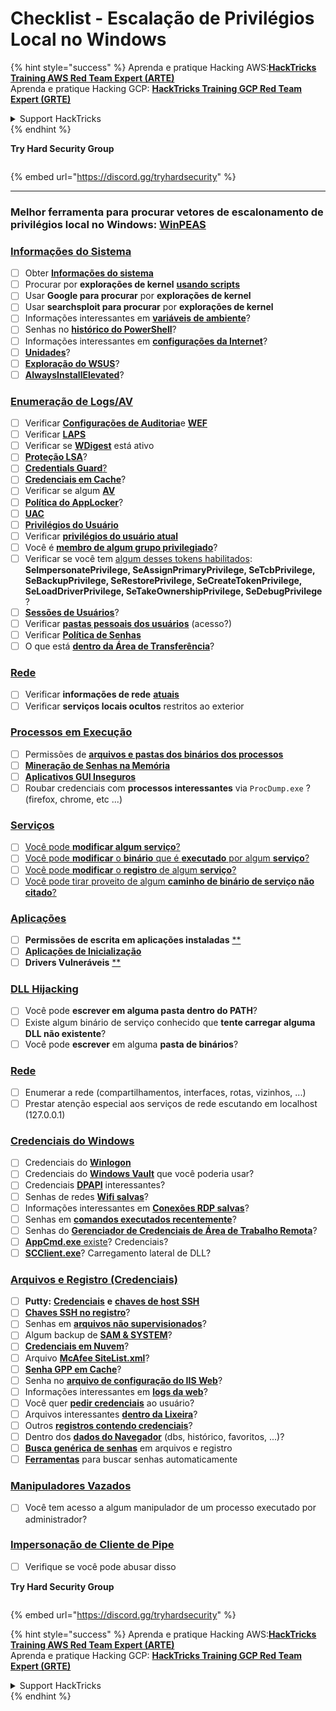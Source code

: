 # Checklist - Escalação de Privilégios Local no Windows

{% hint style="success" %}
Aprenda e pratique Hacking AWS:<img src="/.gitbook/assets/arte.png" alt="" data-size="line">[**HackTricks Training AWS Red Team Expert (ARTE)**](https://training.hacktricks.xyz/courses/arte)<img src="/.gitbook/assets/arte.png" alt="" data-size="line">\
Aprenda e pratique Hacking GCP: <img src="/.gitbook/assets/grte.png" alt="" data-size="line">[**HackTricks Training GCP Red Team Expert (GRTE)**<img src="/.gitbook/assets/grte.png" alt="" data-size="line">](https://training.hacktricks.xyz/courses/grte)

<details>

<summary>Support HackTricks</summary>

* Confira os [**planos de assinatura**](https://github.com/sponsors/carlospolop)!
* **Junte-se ao** 💬 [**grupo do Discord**](https://discord.gg/hRep4RUj7f) ou ao [**grupo do telegram**](https://t.me/peass) ou **siga**-nos no **Twitter** 🐦 [**@hacktricks\_live**](https://twitter.com/hacktricks\_live)**.**
* **Compartilhe truques de hacking enviando PRs para o** [**HackTricks**](https://github.com/carlospolop/hacktricks) e [**HackTricks Cloud**](https://github.com/carlospolop/hacktricks-cloud) repositórios do github.

</details>
{% endhint %}

**Try Hard Security Group**

<figure><img src="../.gitbook/assets/telegram-cloud-document-1-5159108904864449420.jpg" alt=""><figcaption></figcaption></figure>

{% embed url="https://discord.gg/tryhardsecurity" %}

***

### **Melhor ferramenta para procurar vetores de escalonamento de privilégios local no Windows:** [**WinPEAS**](https://github.com/carlospolop/privilege-escalation-awesome-scripts-suite/tree/master/winPEAS)

### [Informações do Sistema](windows-local-privilege-escalation/#system-info)

* [ ] Obter [**Informações do sistema**](windows-local-privilege-escalation/#system-info)
* [ ] Procurar por **explorações de kernel** [**usando scripts**](windows-local-privilege-escalation/#version-exploits)
* [ ] Usar **Google para procurar** por **explorações de kernel**
* [ ] Usar **searchsploit para procurar** por **explorações de kernel**
* [ ] Informações interessantes em [**variáveis de ambiente**](windows-local-privilege-escalation/#environment)?
* [ ] Senhas no [**histórico do PowerShell**](windows-local-privilege-escalation/#powershell-history)?
* [ ] Informações interessantes em [**configurações da Internet**](windows-local-privilege-escalation/#internet-settings)?
* [ ] [**Unidades**](windows-local-privilege-escalation/#drives)?
* [ ] [**Exploração do WSUS**](windows-local-privilege-escalation/#wsus)?
* [ ] [**AlwaysInstallElevated**](windows-local-privilege-escalation/#alwaysinstallelevated)?

### [Enumeração de Logs/AV](windows-local-privilege-escalation/#enumeration)

* [ ] Verificar [**Configurações de Auditoria**](windows-local-privilege-escalation/#audit-settings)e [**WEF**](windows-local-privilege-escalation/#wef)
* [ ] Verificar [**LAPS**](windows-local-privilege-escalation/#laps)
* [ ] Verificar se [**WDigest**](windows-local-privilege-escalation/#wdigest) está ativo
* [ ] [**Proteção LSA**](windows-local-privilege-escalation/#lsa-protection)?
* [ ] [**Credentials Guard**](windows-local-privilege-escalation/#credentials-guard)[?](windows-local-privilege-escalation/#cached-credentials)
* [ ] [**Credenciais em Cache**](windows-local-privilege-escalation/#cached-credentials)?
* [ ] Verificar se algum [**AV**](https://github.com/carlospolop/hacktricks/blob/master/windows-hardening/windows-av-bypass/README.md)
* [ ] [**Política do AppLocker**](https://github.com/carlospolop/hacktricks/blob/master/windows-hardening/authentication-credentials-uac-and-efs/README.md#applocker-policy)?
* [ ] [**UAC**](https://github.com/carlospolop/hacktricks/blob/master/windows-hardening/authentication-credentials-uac-and-efs/uac-user-account-control/README.md)
* [ ] [**Privilégios do Usuário**](windows-local-privilege-escalation/#users-and-groups)
* [ ] Verificar [**privilégios do usuário atual**](windows-local-privilege-escalation/#users-and-groups)
* [ ] Você é [**membro de algum grupo privilegiado**](windows-local-privilege-escalation/#privileged-groups)?
* [ ] Verificar se você tem [algum desses tokens habilitados](windows-local-privilege-escalation/#token-manipulation): **SeImpersonatePrivilege, SeAssignPrimaryPrivilege, SeTcbPrivilege, SeBackupPrivilege, SeRestorePrivilege, SeCreateTokenPrivilege, SeLoadDriverPrivilege, SeTakeOwnershipPrivilege, SeDebugPrivilege** ?
* [ ] [**Sessões de Usuários**](windows-local-privilege-escalation/#logged-users-sessions)?
* [ ] Verificar [**pastas pessoais dos usuários**](windows-local-privilege-escalation/#home-folders) (acesso?)
* [ ] Verificar [**Política de Senhas**](windows-local-privilege-escalation/#password-policy)
* [ ] O que está [**dentro da Área de Transferência**](windows-local-privilege-escalation/#get-the-content-of-the-clipboard)?

### [Rede](windows-local-privilege-escalation/#network)

* [ ] Verificar **informações de rede** [**atuais**](windows-local-privilege-escalation/#network)
* [ ] Verificar **serviços locais ocultos** restritos ao exterior

### [Processos em Execução](windows-local-privilege-escalation/#running-processes)

* [ ] Permissões de [**arquivos e pastas dos binários dos processos**](windows-local-privilege-escalation/#file-and-folder-permissions)
* [ ] [**Mineração de Senhas na Memória**](windows-local-privilege-escalation/#memory-password-mining)
* [ ] [**Aplicativos GUI Inseguros**](windows-local-privilege-escalation/#insecure-gui-apps)
* [ ] Roubar credenciais com **processos interessantes** via `ProcDump.exe` ? (firefox, chrome, etc ...)

### [Serviços](windows-local-privilege-escalation/#services)

* [ ] [Você pode **modificar algum serviço**?](windows-local-privilege-escalation/#permissions)
* [ ] [Você pode **modificar** o **binário** que é **executado** por algum **serviço**?](windows-local-privilege-escalation/#modify-service-binary-path)
* [ ] [Você pode **modificar** o **registro** de algum **serviço**?](windows-local-privilege-escalation/#services-registry-modify-permissions)
* [ ] [Você pode tirar proveito de algum **caminho de binário de serviço não citado**?](windows-local-privilege-escalation/#unquoted-service-paths)

### [**Aplicações**](windows-local-privilege-escalation/#applications)

* [ ] **Permissões de escrita em aplicações instaladas** [**](windows-local-privilege-escalation/#write-permissions)
* [ ] [**Aplicações de Inicialização**](windows-local-privilege-escalation/#run-at-startup)
* [ ] **Drivers Vulneráveis** [**](windows-local-privilege-escalation/#drivers)

### [DLL Hijacking](windows-local-privilege-escalation/#path-dll-hijacking)

* [ ] Você pode **escrever em alguma pasta dentro do PATH**?
* [ ] Existe algum binário de serviço conhecido que **tente carregar alguma DLL não existente**?
* [ ] Você pode **escrever** em alguma **pasta de binários**?

### [Rede](windows-local-privilege-escalation/#network)

* [ ] Enumerar a rede (compartilhamentos, interfaces, rotas, vizinhos, ...)
* [ ] Prestar atenção especial aos serviços de rede escutando em localhost (127.0.0.1)

### [Credenciais do Windows](windows-local-privilege-escalation/#windows-credentials)

* [ ] Credenciais do [**Winlogon**](windows-local-privilege-escalation/#winlogon-credentials)
* [ ] Credenciais do [**Windows Vault**](windows-local-privilege-escalation/#credentials-manager-windows-vault) que você poderia usar?
* [ ] Credenciais [**DPAPI**](windows-local-privilege-escalation/#dpapi) interessantes?
* [ ] Senhas de redes [**Wifi salvas**](windows-local-privilege-escalation/#wifi)?
* [ ] Informações interessantes em [**Conexões RDP salvas**](windows-local-privilege-escalation/#saved-rdp-connections)?
* [ ] Senhas em [**comandos executados recentemente**](windows-local-privilege-escalation/#recently-run-commands)?
* [ ] Senhas do [**Gerenciador de Credenciais de Área de Trabalho Remota**](windows-local-privilege-escalation/#remote-desktop-credential-manager)?
* [ ] [**AppCmd.exe** existe](windows-local-privilege-escalation/#appcmd-exe)? Credenciais?
* [ ] [**SCClient.exe**](windows-local-privilege-escalation/#scclient-sccm)? Carregamento lateral de DLL?

### [Arquivos e Registro (Credenciais)](windows-local-privilege-escalation/#files-and-registry-credentials)

* [ ] **Putty:** [**Credenciais**](windows-local-privilege-escalation/#putty-creds) **e** [**chaves de host SSH**](windows-local-privilege-escalation/#putty-ssh-host-keys)
* [ ] [**Chaves SSH no registro**](windows-local-privilege-escalation/#ssh-keys-in-registry)?
* [ ] Senhas em [**arquivos não supervisionados**](windows-local-privilege-escalation/#unattended-files)?
* [ ] Algum backup de [**SAM & SYSTEM**](windows-local-privilege-escalation/#sam-and-system-backups)?
* [ ] [**Credenciais em Nuvem**](windows-local-privilege-escalation/#cloud-credentials)?
* [ ] Arquivo [**McAfee SiteList.xml**](windows-local-privilege-escalation/#mcafee-sitelist.xml)?
* [ ] [**Senha GPP em Cache**](windows-local-privilege-escalation/#cached-gpp-pasword)?
* [ ] Senha no [**arquivo de configuração do IIS Web**](windows-local-privilege-escalation/#iis-web-config)?
* [ ] Informações interessantes em [**logs da web**](windows-local-privilege-escalation/#logs)?
* [ ] Você quer [**pedir credenciais**](windows-local-privilege-escalation/#ask-for-credentials) ao usuário?
* [ ] Arquivos interessantes [**dentro da Lixeira**](windows-local-privilege-escalation/#credentials-in-the-recyclebin)?
* [ ] Outros [**registros contendo credenciais**](windows-local-privilege-escalation/#inside-the-registry)?
* [ ] Dentro dos [**dados do Navegador**](windows-local-privilege-escalation/#browsers-history) (dbs, histórico, favoritos, ...)?
* [ ] [**Busca genérica de senhas**](windows-local-privilege-escalation/#generic-password-search-in-files-and-registry) em arquivos e registro
* [ ] [**Ferramentas**](windows-local-privilege-escalation/#tools-that-search-for-passwords) para buscar senhas automaticamente

### [Manipuladores Vazados](windows-local-privilege-escalation/#leaked-handlers)

* [ ] Você tem acesso a algum manipulador de um processo executado por administrador?

### [Impersonação de Cliente de Pipe](windows-local-privilege-escalation/#named-pipe-client-impersonation)

* [ ] Verifique se você pode abusar disso

**Try Hard Security Group**

<figure><img src="../.gitbook/assets/telegram-cloud-document-1-5159108904864449420.jpg" alt=""><figcaption></figcaption></figure>

{% embed url="https://discord.gg/tryhardsecurity" %}

{% hint style="success" %}
Aprenda e pratique Hacking AWS:<img src="/.gitbook/assets/arte.png" alt="" data-size="line">[**HackTricks Training AWS Red Team Expert (ARTE)**](https://training.hacktricks.xyz/courses/arte)<img src="/.gitbook/assets/arte.png" alt="" data-size="line">\
Aprenda e pratique Hacking GCP: <img src="/.gitbook/assets/grte.png" alt="" data-size="line">[**HackTricks Training GCP Red Team Expert (GRTE)**<img src="/.gitbook/assets/grte.png" alt="" data-size="line">](https://training.hacktricks.xyz/courses/grte)

<details>

<summary>Support HackTricks</summary>

* Confira os [**planos de assinatura**](https://github.com/sponsors/carlospolop)!
* **Junte-se ao** 💬 [**grupo do Discord**](https://discord.gg/hRep4RUj7f) ou ao [**grupo do telegram**](https://t.me/peass) ou **siga**-nos no **Twitter** 🐦 [**@hacktricks\_live**](https://twitter.com/hacktricks\_live)**.**
* **Compartilhe truques de hacking enviando PRs para o** [**HackTricks**](https://github.com/carlospolop/hacktricks) e [**HackTricks Cloud**](https://github.com/carlospolop/hacktricks-cloud) repositórios do github.

</details>
{% endhint %}
